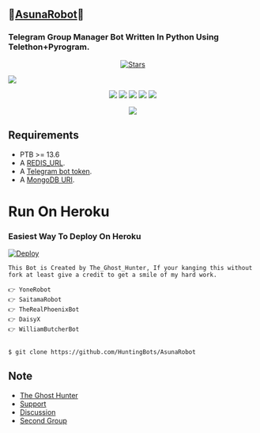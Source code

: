 ## 🌟[AsunaRobot](https://telegram.dog/My_Asuna_Robot)🌟
### Telegram Group Manager Bot Written In Python Using Telethon+Pyrogram.

<p align="center">
    <a href="https://github.com/HuntingBots/AsunaRobot/stargazers"><img src="https://img.shields.io/github/stars/HuntingBots/AsunaRobot?label=Stars&style=flat-square&logo=github&color=teal" alt="Stars" /></a>
</p>

 <a href="http://t.me/My_Asuna_Robot" alt="AsunaRobot"> <img src="https://img.shields.io/badge/%F0%9F%A4%96%20-AsunaRobot On Telegram!-blue" /> </a>


<p align="center">
    <a href="https://github.com/HuntingBots/AsunaRobot"> <img src="https://img.shields.io/github/repo-size/HuntingBots/AsunaRobot?color=fuchsia&logo=github&logoColor=red&style=for-the-badge" /></a>
    <a href="https://github.com/HuntingBots/AsunaRobot/commits/prince"> <img src="https://img.shields.io/github/last-commit/HuntingBots/AsunaRobot?color=indigo&logo=github&logoColor=green&style=for-the-badge" /></a>
    <a href="https://github.com/HuntingBots/AsunaRobot/issues"> <img src="https://img.shields.io/github/issues/HuntingBots/AsunaRobot?color=green&logo=github&logoColor=yellow&style=for-the-badge" /></a>
    <a href="https://github.com/HuntingBots/AsunaRobot/network/members"> <img src="https://img.shields.io/github/forks/HuntingBots/AsunaRobot?color=olive&logo=github&logoColor=maroon&style=for-the-badge" /></a>  
    <a href="https://pypi.org/project/telethon/"> <img src="https://img.shields.io/pypi/v/telethon?color=aqua&label=telethon&logo=python&logoColor=blue&style=for-the-badge" /></a>
</p>

<p align="center">
  <img src="https://telegra.ph/file/4977514f30ff13c11363b.jpg">
</p>

## Requirements

- PTB >= 13.6
- A [REDIS_URL](https://redis.com).
- A [Telegram bot token](https://t.me/botfather).
- A [MongoDB URI](https://telegra.ph/How-To-get-Mongodb-URI-04-06).


# Run On Heroku

### Easiest Way To Deploy On Heroku 


[![Deploy](https://www.herokucdn.com/deploy/button.svg)](https://heroku.com/deploy?template=https://github.com/HuntingBots/AsunaRobot/)

```
This Bot is Created by The_Ghost_Hunter, If your kanging this without fork at least give a credit to get a smile of my hard work.
 
👉 YoneRobot
👉 SaitamaRobot 
👉 TheRealPhoenixBot
👉 DaisyX 
👉 WilliamButcherBot


$ git clone https://github.com/HuntingBots/AsunaRobot

```



## Note


* [The Ghost Hunter](https://telegram.dog/The_Ghost_Hunter)
* [Support](https://telegram.dog/AsunaRobotSupport)
* [Discussion](https://telegram.dog/helpcentrebot1)
* [Second Group](https://telegram.dog/fire_world_entertainment)
